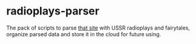 # radioplays-parser
The pack of scripts to parse [that site](http://audio.arjlover.net/audio/) with USSR radioplays and fairytales, organize parsed data and store it in the cloud for future using.
